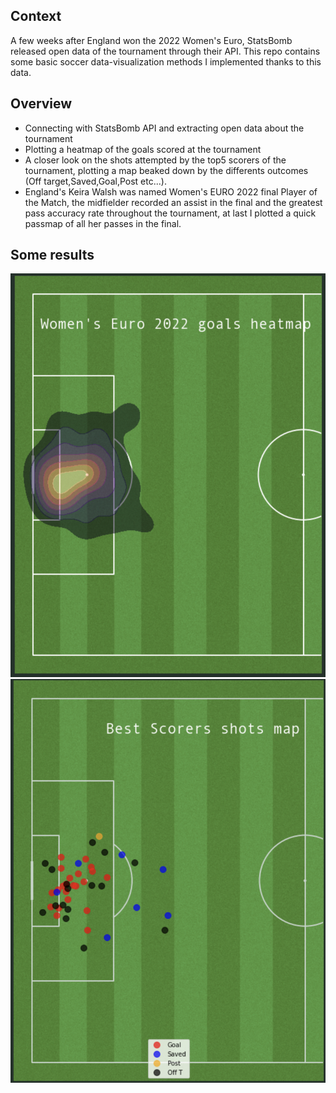 ## Context
A few weeks after England won the 2022 Women's Euro, StatsBomb released open data of the tournament through their API. This repo contains some basic soccer data-visualization methods I implemented thanks to this data.

## Overview

- Connecting with StatsBomb API and extracting open data about the tournament
- Plotting a heatmap of the goals scored at the tournament
- A closer look on the shots attempted by the top5 scorers of the tournament, plotting a map beaked down by the differents outcomes (Off target,Saved,Goal,Post etc...).
- England's Keira Walsh was named Women's EURO 2022 final Player of the Match, the midfielder recorded an assist in the final and the greatest pass accuracy rate throughout the tournament, at last I plotted a quick passmap of all her passes in the final.


## Some results

![](heatmap.png "heatmap") ![](shotsmap.png "shotsmap")
